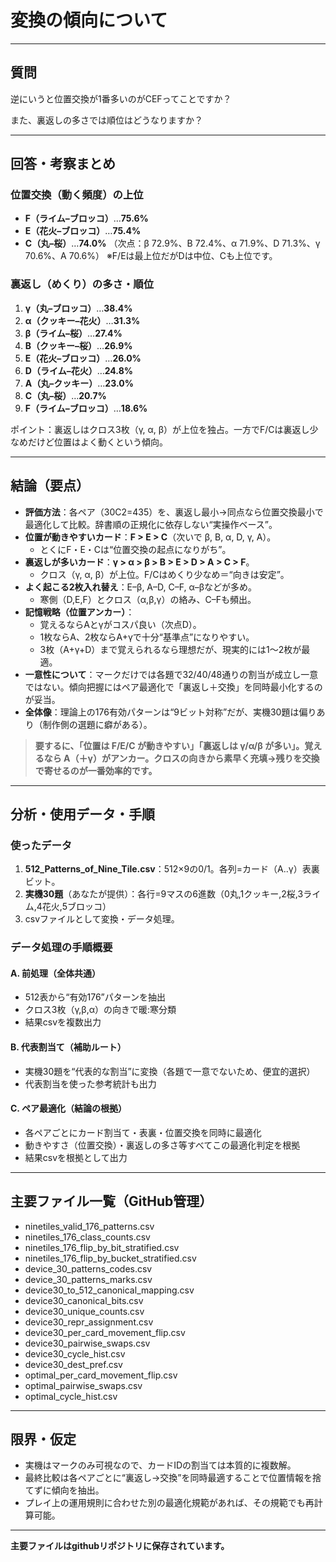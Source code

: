 # 変換の傾向について

---

## 質問

逆にいうと位置交換が1番多いのがCEFってことですか？

また、裏返しの多さでは順位はどうなりますか？

---

## 回答・考察まとめ

### 位置交換（動く頻度）の上位
- **F（ライム–ブロッコ）**…**75.6%**
- **E（花火–ブロッコ）**…**75.4%**
- **C（丸–桜）**…**74.0%**
（次点：β 72.9%、B 72.4%、α 71.9%、D 71.3%、γ 70.6%、A 70.6%）
※F/Eは最上位だがDは中位、Cも上位です。

### 裏返し（めくり）の多さ・順位

1. **γ（丸–ブロッコ）**…**38.4%**
2. **α（クッキー–花火）**…**31.3%**
3. **β（ライム–桜）**…**27.4%**
4. **B（クッキー–桜）**…**26.9%**
5. **E（花火–ブロッコ）**…**26.0%**
6. **D（ライム–花火）**…**24.8%**
7. **A（丸–クッキー）**…**23.0%**
8. **C（丸–桜）**…**20.7%**
9. **F（ライム–ブロッコ）**…**18.6%**

ポイント：裏返しはクロス3枚（γ, α, β）が上位を独占。一方でF/Cは裏返し少なめだけど位置はよく動くという傾向。

---

## 結論（要点）

- **評価方法**：各ペア（30C2=435）を、裏返し最小→同点なら位置交換最小で最適化して比較。辞書順の正規化に依存しない“実操作ベース”。
- **位置が動きやすいカード**：**F > E > C**（次いで β, B, α, D, γ, A）。
  - とくにF・E・Cは“位置交換の起点になりがち”。
- **裏返しが多いカード**：**γ > α > β > B > E > D > A > C > F**。
  - クロス（γ, α, β）が上位。F/Cはめくり少なめ＝“向きは安定”。
- **よく起こる2枚入れ替え**：E–β, A–D, C–F, α–βなどが多め。
  - 寒側（D,E,F）とクロス（α,β,γ）の絡み、C–Fも頻出。
- **記憶戦略（位置アンカー）**：
  - 覚えるならAとγがコスパ良い（次点D）。
  - 1枚ならA、2枚ならA+γで十分“基準点”になりやすい。
  - 3枚（A+γ+D）まで覚えられるなら理想だが、現実的には1〜2枚が最適。
- **一意性について**：マークだけでは各題で32/40/48通りの割当が成立し一意ではない。傾向把握にはペア最適化で「裏返し＋交換」を同時最小化するのが妥当。
- **全体像**：理論上の176有効パターンは“9ビット対称”だが、実機30題は偏りあり（制作側の選題に癖がある）。

> **要するに、「位置は F/E/C が動きやすい」「裏返しは γ/α/β が多い」。覚えるなら A（＋γ）がアンカー。クロスの向きから素早く充填→残りを交換で寄せるのが一番効率的です。**

---

## 分析・使用データ・手順

### 使ったデータ
1. **512_Patterns_of_Nine_Tile.csv**：512×9の0/1。各列=カード（A..γ）表裏ビット。
2. **実機30題**（あなたが提供）：各行=9マスの6進数（0丸,1クッキー,2桜,3ライム,4花火,5ブロッコ）
3. csvファイルとして変換・データ処理。

### データ処理の手順概要
#### A. 前処理（全体共通）
- 512表から“有効176”パターンを抽出
- クロス3枚（γ,β,α）の向きで暖:寒分類
- 結果csvを複数出力

#### B. 代表割当て（補助ルート）
- 実機30題を“代表的な割当”に変換（各題で一意でないため、便宜的選択）
- 代表割当を使った参考統計も出力

#### C. ペア最適化（結論の根拠）
- 各ペアごとにカード割当て・表裏・位置交換を同時に最適化
- 動きやすさ（位置交換）・裏返しの多さ等すべてこの最適化判定を根拠
- 結果csvを根拠として出力

---

## 主要ファイル一覧（GitHub管理）
- ninetiles_valid_176_patterns.csv
- ninetiles_176_class_counts.csv
- ninetiles_176_flip_by_bit_stratified.csv
- ninetiles_176_flip_by_bucket_stratified.csv
- device_30_patterns_codes.csv
- device_30_patterns_marks.csv
- device30_to_512_canonical_mapping.csv
- device30_canonical_bits.csv
- device30_unique_counts.csv
- device30_repr_assignment.csv
- device30_per_card_movement_flip.csv
- device30_pairwise_swaps.csv
- device30_cycle_hist.csv
- device30_dest_pref.csv
- optimal_per_card_movement_flip.csv
- optimal_pairwise_swaps.csv
- optimal_cycle_hist.csv

---

## 限界・仮定

- 実機はマークのみ可視なので、カードIDの割当ては本質的に複数解。
- 最終比較は各ペアごとに“裏返し→交換”を同時最適することで位置情報を捨てずに傾向を抽出。
- プレイ上の運用規則に合わせた別の最適化規範があれば、その規範でも再計算可能。

---

**主要ファイルはgithubリポジトリに保存されています。**
